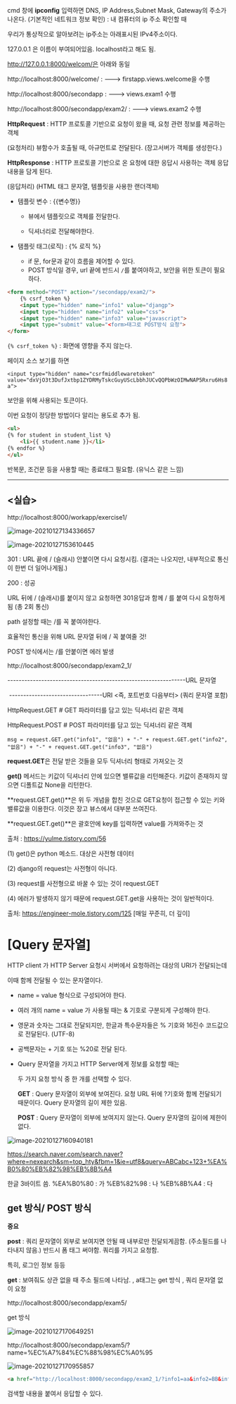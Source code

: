 cmd 창에 **ipconfig** 입력하면  DNS, IP Address,Subnet Mask, Gateway의 주소가 나온다. (기본적인 네트워크 정보 확인) : 내 컴퓨터의 ip 주소 확인할 때

우리가 통상적으로 알아보려는 ip주소는 아래표시된 IPv4주소이다.



127.0.0.1 은 이름이 부여되어있음. localhost라고 해도 됨.



http://127.0.0.1:8000/welcom/은 아래와 동일

http://localhost:8000/welcome/  : ---> firstapp.views.welcome을 수행



http://localhost:8000/secondapp : ---> views.exam1 수행

http://localhost:8000/secondapp/exam2/  : ---> views.exam2 수행



**HttpRequest** : HTTP 프로토콜 기반으로 요청이 왔을 때, 요청 관련 정보를 제공하는 객체

(요청처리)		뷰함수가 호출될 때, 아규먼트로 전달된다. (장고서버가 객체를 생성한다.)

**HttpResponse** : HTTP 프로토콜 기반으로 온 요청에 대한 응답시 사용하는 객체 응답 내용을 담게 된다. 

(응답처리)	  	 (HTML 태그 문자열, 템플릿을 사용한 랜더객체)



- 템플릿 변수 : {{변수명}}

  - 뷰에서 템플릿으로 객체를 전달한다.

  - 딕셔너리로 전달해야한다.

- 탬플릿 태그(로직) : {% 로직 %}

  - if 문, for문과 같이 흐름을 제어할 수 있다.
  - POST 방식일 경우, url 끝에 반드시 `/`를 붙여야하고, 보안을 위한 토큰이 필요하다.



```html
<form method="POST" action="/secondapp/exam2/">
    {% csrf_token %}    
    <input type="hidden" name="info1" value="djangp">
    <input type="hidden" name="info2" value="css">
    <input type="hidden" name="info3" value="javascript">
    <input type="submit" value="<form>태그로 POST방식 요청">
</form>
```

`{% csrf_token %}` : 화면에 영향을 주지 않는다.

페이지 소스 보기를 하면

`<input type="hidden" name="csrfmiddlewaretoken" value="dxVjO3t3DufJxtbp1ZYDRMyTskcGuyUScLbbhJUCvQQPbWzOIMwNAP5Rxru6Hs8a">` 

보안을 위해 사용되는 토큰이다.

이번 요청이 정당한 방법이다 알리는 용도로 추가 됨.



```html
<ul>
{% for student in student_list %}
    <li>{{ student.name }}</li>
{% endfor %}
</ul>
```

반복문, 조건문 등을 사용할 때는 종료태그 필요함. (유닉스 같은 느낌)

---

## **<실습>**

http://localhost:8000/workapp/exercise1/

![image-20210127134336657](C:\Users\jinsujeong\Desktop\빅\1월27일\review\images\image-20210127134336657.png)

![image-20210127153610445](C:\Users\jinsujeong\Desktop\빅\1월27일\review\images\image-20210127153610445.png)

301 : URL 끝에 / (슬래시) 안붙이면 다시 요청시킴. (결과는 나오지만, 내부적으로 통신이 한번 더 일어나게됨.)

200 : 성공



URL 뒤에 / (슬래시)를 붙이지 않고 요청하면 301응답과 함께 / 를 붙여 다시 요청하게 됨 (총 2회 통신)

path 설정할 때는 /를 꼭 붙여야한다.

효율적인 통신을 위해 URL 문자열 뒤에 / 꼭 붙여줄 것!

POST 방식에서는 /를 안붙이면 에러 발생



http://localhost:8000/secondapp/exam2_1/

---------------------------------------------------------------URL 문자열

​                                     ---------------------------------URI <즉,  포트번호 다음부터> (쿼리 문자열 포함)

HttpRequest.GET # GET 파라미터를 담고 있는 딕셔너리 같은 객체

HttpRequest.POST # POST 파라미터를 담고 있는 딕셔너리 같은 객체

`msg = request.GET.get("info1", "없음") + "-" + request.GET.get("info2", "없음") + "-" + request.GET.get("info3", "없음")`



**request.GET**은 전달 받은 것들을 모두 딕셔너리 형태로 가져오는 것

**get()** 메서드는 키값이 딕셔너리 안에 있으면 밸류값을 리턴해준다. 키값이 존재하지 않으면 디폴트값 None을 리턴한다.

**request.GET.get()**은 위 두 개념을 합친 것으로 GET요청이 접근할 수 있는 키와 밸류값을 이용한다. 이것은 장고 뷰스에서 대부분 쓰여진다.

**request.GET.get()**은 괄호안에 key를 입력하면 value를 가져와주는 것

출처 : https://yulme.tistory.com/56



(1) get()은 python 메소드. 대상은 사전형 데이터

(2) django의 request는 사전형이 아니다.

(3) request를 사전형으로 바꿀 수 있는 것이 request.GET

(4) 에러가 발생하지 않기 때문에 request.GET.get을 사용하는 것이 일반적이다.



출처: https://engineer-mole.tistory.com/125 [매일 꾸준히, 더 깊이]



# [Query 문자열]

HTTP client 가 HTTP Server 요청시 서버에서 요청하려는 대상의 URI가 전달되는데 

이때 함께 전달될 수 있는 문자열이다.

- name = value 형식으로 구성되어야 한다.

- 여러 개의 name = value 가 사용될 때는 &  기호로 구분되게 구성해야 한다.

- 영문과 숫자는 그대로 전달되지만, 한글과 특수문자들은 % 기호와 16진수 코드값으로 전달된다. (UTF-8)

- 공백문자는 + 기호 또는 %20로 전달 된다.

- Query 문자열을 가지고 HTTP Server에게 정보를 요청할 때는

  두 가지 요청 방식 중 한 개를 선택할 수 있다. 

  **GET** : Query 문자열이 외부에 보여진다. 요청 URL 뒤에 ?기호와 함께 전달되기 때문이다. Query 문자열의 길이 제한 있음.

  **POST** : Query 문자열이 외부에 보여지지 않는다. Query 문자열의 길이에 제한이 없다.

![image-20210127160940181](C:\Users\jinsujeong\Desktop\빅\1월27일\review\images\image-20210127160940181.png)

https://search.naver.com/search.naver?where=nexearch&sm=top_hty&fbm=1&ie=utf8&query=ABCabc+123+%EA%B0%80%EB%82%98%EB%8B%A4

한글 3바이트 씀. %EA%B0%80 : 가  %EB%82%98 : 나  %EB%8B%A4 : 다



## get 방식/ POST 방식

**중요**

**post** : 쿼리 문자열이 외부로 보여지면 안될 때 내부로만 전달되게끔함. (주소필드를 나타내지 않음.) 반드시 폼 태그 써야함. 쿼리를 가지고 요청함.

특히, 로그인 정보 등등

**get** : 보여줘도 상관 없을 때  주소 필드에 나타남. , a태그는 get 방식 , 쿼리 문자열 없이 요청







http://localhost:8000/secondapp/exam5/

get 방식

![image-20210127170649251](C:\Users\jinsujeong\Desktop\빅\1월27일\review\images\image-20210127170649251.png)



http://localhost:8000/secondapp/exam5/?name=%EC%A7%84%EC%88%98%EC%A0%95

![image-20210127170955857](C:\Users\jinsujeong\Desktop\빅\1월27일\review\images\image-20210127170955857.png)

```html
<a href="http://localhost:8000/secondapp/exam2_1/?info1=aa&info2=BB&info3=CC"></a>
```

검색할 내용을 붙여서 응답할 수 있다.